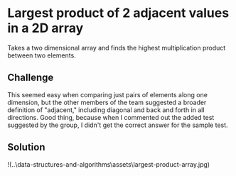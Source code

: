# Largest product of 2 adjacent values in a 2D array
Takes a two dimensional array and finds the highest multiplication product between two elements.

## Challenge
This seemed easy when comparing just pairs of elements along one dimension, but the other members of the team suggested a broader definition of "adjacent," including diagonal and back and forth in all directions.  Good thing, because when I commented out the added test suggested by the group, I didn't get the correct answer for the sample test.

## Solution
!(..\data-structures-and-algorithms\assets\largest-product-array.jpg)